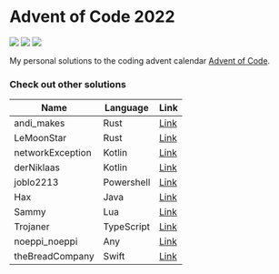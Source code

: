 # Advent of Code 2022

![](https://img.shields.io/badge/Language-Kotlin-orange) ![](https://img.shields.io/badge/days%20completed-12-green) ![](https://img.shields.io/badge/stars%20⭐-24-yellow)

My personal solutions to the coding advent calendar [Advent of Code](https://adventofcode.com/).

### Check out other solutions

| Name             | Language   | Link                                                          |
| ---------------- | ---------- | ------------------------------------------------------------- |
| andi_makes       | Rust       | [Link](https://git.schmarrn.dev/andi/aoc2022/)                |
| LeMoonStar       | Rust       | [Link](https://github.com/LeMoonStar/AoC22)                   |
| networkException | Kotlin     | [Link](https://github.com/networkException/AdventOfCode)      |
| derNiklaas       | Kotlin     | [Link](https://github.com/derNiklaas/Advent-Of-Code-2022)     |
| joblo2213        | Powershell | [Link](https://github.com/J0B10/AdventOfCode2022)             |
| Hax              | Java       | [Link](https://github.com/Schlauer-Hax/advent-of-code)        |
| Sammy            | Lua        | [Link](https://github.com/1Turtle/AdventOfCode)               |
| Trojaner         | TypeScript | [Link](https://github.com/TrojanerHD/AdventofCode2022)        |
| noeppi_noeppi    | Any        | [Link](https://github.com/noeppi-noeppi/aoc/tree/master/2022) |
| theBreadCompany  | Swift      | [Link](https://github.com/theBreadCompany/AdventOfCode)       |

